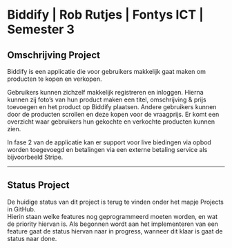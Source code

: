 # Biddify | Rob Rutjes | Fontys ICT | Semester 3

## Omschrijving Project
Biddify is een applicatie die voor gebruikers makkelijk gaat maken om producten te kopen en verkopen.

Gebruikers kunnen zichzelf makkelijk registreren en inloggen. Hierna kunnen zij foto’s van hun product maken een titel, omschrijving & prijs toevoegen en het product op Biddify plaatsen. Andere gebruikers kunnen door de producten scrollen en deze kopen voor de vraagprijs. Er komt een overzicht waar gebruikers hun gekochte en verkochte producten kunnen zien.

In fase 2 van de applicatie kan er support voor live biedingen via opbod worden toegevoegd en betalingen via een externe betaling service als bijvoorbeeld Stripe.

---

## Status Project
De huidige status van dit project is terug te vinden onder het mapje Projects in GitHub.  
Hierin staan welke features nog geprogrammeerd moeten worden, en wat de priority hiervan is. 
Als begonnen wordt aan het implementeren van een feature gaat de status hiervan naar in progress, wanneer dit klaar is gaat de status naar done.
